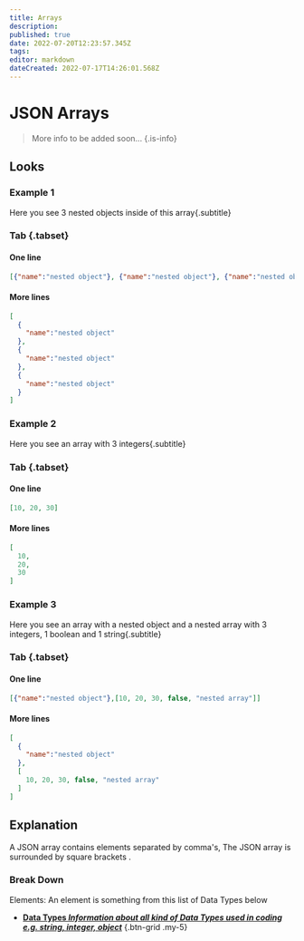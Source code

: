 ```yaml
---
title: Arrays
description: 
published: true
date: 2022-07-20T12:23:57.345Z
tags: 
editor: markdown
dateCreated: 2022-07-17T14:26:01.568Z
---
```


<h1 class="mdi mdi-code-array primary--text"> JSON Arrays</h1>

> More info to be added soon...
{.is-info}
## Looks
### Example 1
Here you see 3 nested objects inside of this array{.subtitle}


### Tab {.tabset}
#### One line
```json
[{"name":"nested object"}, {"name":"nested object"}, {"name":"nested object"}]
```
#### More lines
```json
[
  {
    "name":"nested object"
  }, 
  {
    "name":"nested object"
  }, 
  {
    "name":"nested object"
  }
]
```

### Example 2
Here you see an array with 3 integers{.subtitle}
### Tab {.tabset}
#### One line
```json
[10, 20, 30]
```
#### More lines
```json
[
  10,
  20,
  30
]
```
### Example 3
Here you see an array with a nested object and a nested array with 3 integers, 1 boolean and 1 string{.subtitle}
### Tab {.tabset}
#### One line
```json
[{"name":"nested object"},[10, 20, 30, false, "nested array"]]
```
#### More lines
```json
[
  {
    "name":"nested object"
  },
  [
    10, 20, 30, false, "nested array"
  ]
]
```
## Explanation
A JSON array contains elements separated by comma's, The JSON array is surrounded by square brackets <span class="mdi mdi-code-array primary--text"></span>.

### Break Down

Elements: An element is something from this list of <span class="mdi mdi-sprinkler-variant primary--text"> Data Types</span> below

- [<i class="mdi mdi-sprinkler-variant primary--text"></i> **Data Types *Information about all kind of Data Types used in coding e.g. string, integer, object***](/en/Sub-Actions/Code/Data-Types)
{.btn-grid .my-5}